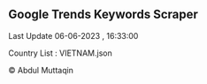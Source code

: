 

## Google Trends Keywords Scraper 
 
Last Update 06-06-2023 , 16:33:00

Country List :
VIETNAM.json



© Abdul Muttaqin 
